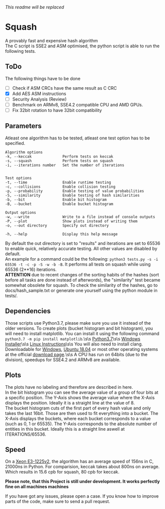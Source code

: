 *This readme will be replaced*

# Squash
A provably fast and expensive hash algorithm</br>
The C script is SSE2 and ASM optimised, the python script is able to run the following tests.

## ToDo
The following things have to be done
- [ ] Check if ASM CRCs have the same result as C CRC
- [x] Add AES ASM instructions
- [ ] Security Analysis (Review)
- [ ] Benchmark on ARMv8, SSE4.2 compatible CPU and AMD GPUs.
- [ ] Fix 32bit rotation to have 32bit compatibility

## Parameters
Atleast one algorithm has to be tested, atleast one test option has to be specified. 
```
Algorithm options
-k, --keccak              Perform tests on keccak
-s, --squash              Perform tests on squash
-i, --iterations number   Set the number of iterations


Test options
-t, --time                Enable runtime testing
-c, --collisions          Enable collision testing
-p, --probability         Enable testing of value probabilities
-S, --similarity          Enable testing of hash similarities
-b, --bit                 Enable bit histogram
-B, --bucket              Enable bucket histogram

Output options
-w, --write               Write to a file instead of console outputs
-P, --plot                Show plots instead of writing them
-o, --out directory       Specify out directory

-h, --help                Display this help message
```
By default the out directory is set to "results" and iterations are set to 65536 to enable quick, relatively accurate testing. All other values are disabled by default.</br>
An example for a command could be the following: `python3 tests.py -s -i 65536 -t -c -p -S -w -b -B`. It performs all tests on squash while using 65536 (2**16) iterations.</br>
**ATTENTION** due to recent changes of the sorting habits of the hashes (sort before all tasks are done instead of afterwords), the "similarity" test became somewhat obsolete for squash. To check the similarity of the hashes, go to docs/hash_sample.txt or generate one yourself using the python module in tests/.


## Dependencies
Those scripts use Python3.7, please make sure you use it instead of the older versions.
To create plots (bucket histogram and bit histogram), you will need to install matplotlib.
You can install it using the following command `python3.7 -m pip install matplotlib`.\s\s
[Python3.7](https://www.python.org/downloads/release/python-372/)\s\s
[Windows Installer](https://www.python.org/ftp/python/3.7.2/python-3.7.2-amd64.exe)\s\s
[Linux Instructions](https://gist.github.com/SeppPenner/6a5a30ebc8f79936fa136c524417761d)\s\s
You will also need to install clang. Downloadable for [Windows](https://releases.llvm.org/7.0.1/LLVM-7.0.1-win64.exe), [Ubuntu 18.04](https://releases.llvm.org/7.0.1/clang+llvm-7.0.1-x86_64-linux-gnu-ubuntu-18.04.tar.xz) or most other operating systems at the official [download page](https://releases.llvm.org/download.html).\s\s
A CPU has run on 64bits (due to the division), speedups for SSE4.2 and ARMv8 are available.

## Plots
The plots have no labeling and therefore are described in here.</br> 
In the bit histogram you can see the average value of a group of four bits at a specific position. The Y-Axis shows the average value where the X-Axis displays the position. Ideally it is a straight line at the value of 8.</br>
The bucket histogram cuts of the first part of every hash value and only takes the last 16bit. Those are then used to fit everything into a bucket. The X-Axis displays the buckets, where each bucket corresponds to a value (such as 0, 1 or 65535). The Y-Axis corresponds to the absolute number of entities in this bucket. Ideally this is a straight line aswell at ITERATIONS/65536.</br>

## Speed
On a [Xeon E3-1225v2](https://ark.intel.com/content/www/us/en/ark/products/65733/intel-xeon-processor-e3-1225-v2-8m-cache-3-20-ghz.html), the algorithm has an average speed of 156ns in C, 21000ns in Python. For comparision, keccak takes about 800ns on average. Which results in 15.6 cpb for squash, 80 cpb for keccak.

**Please note, that this Project is still under development. It works perfectly fine on all machines machines**

If you have got any issues, please open a case.
If you know how to improve parts of the code, make sure to send a pull request.





